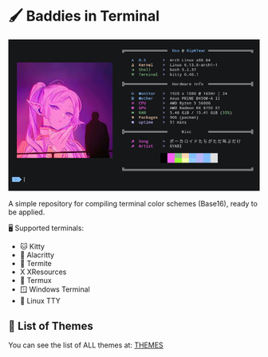 # 🖌️ Baddies in Terminal

![screenshot](./README_ASSETS/banner.png)

A simple repository for compiling terminal color schemes (Base16), ready to be applied.

🖥️ Supported terminals:
- 🐱 Kitty
- 🚀 Alacritty
- 🐜 Termite
- X  XResources
- 📱 Termux
- 🪟 Windows Terminal
- 🐧 Linux TTY

## 📄 List of Themes

You can see the list of ALL themes at: [THEMES](./THEMES.md)
